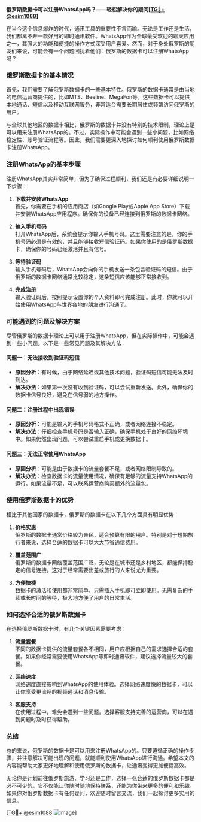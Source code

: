 **俄罗斯数据卡可以注册WhatsApp吗？——轻松解决你的疑问[[TG💪+ @esim1088](https://t.me/s/esim1088)]**

在当今这个信息爆炸的时代，通讯工具的重要性不言而喻。无论是工作还是生活，我们都离不开一款好用的即时通讯软件。WhatsApp作为全球最受欢迎的聊天应用之一，其强大的功能和便捷的操作方式深受用户喜爱。然而，对于身处俄罗斯的朋友们来说，可能会有一个问题困扰着他们：俄罗斯的数据卡可以注册WhatsApp吗？

### **俄罗斯数据卡的基本情况**

首先，我们需要了解俄罗斯数据卡的一些基本特性。俄罗斯的数据卡通常是由当地的电信运营商提供的，比如MTS、Beeline、MegaFon等。这些数据卡可以提供本地通话、短信以及移动互联网服务，非常适合需要长期居住或频繁访问俄罗斯的用户。

与全球其他地区的数据卡相比，俄罗斯的数据卡并没有特别的技术限制，理论上是可以用来注册WhatsApp的。不过，实际操作中可能会遇到一些小问题，比如网络稳定性、账号验证流程等。因此，我们需要更深入地探讨如何顺利使用俄罗斯数据卡注册WhatsApp。

### **注册WhatsApp的基本步骤**

注册WhatsApp其实非常简单，但为了确保过程顺利，我们还是有必要详细说明一下步骤：

1. **下载并安装WhatsApp**  
   首先，你需要在手机的应用商店（如Google Play或Apple App Store）下载并安装WhatsApp应用程序。确保你的设备已经连接到俄罗斯的数据卡网络。

2. **输入手机号码**  
   打开WhatsApp后，系统会提示你输入手机号码。这里需要注意的是，你的手机号码必须是有效的，并且能够接收短信验证码。如果你使用的是俄罗斯数据卡，确保你的号码已经激活并且有信号。

3. **等待验证码**  
   输入手机号码后，WhatsApp会向你的手机发送一条包含验证码的短信。由于俄罗斯的数据卡网络通常比较稳定，这条短信应该能够正常接收到。

4. **完成注册**  
   输入验证码后，按照提示设置你的个人资料即可完成注册。此时，你就可以开始使用WhatsApp与世界各地的朋友进行沟通了。

### **可能遇到的问题及解决方案**

尽管俄罗斯的数据卡理论上可以用于注册WhatsApp，但在实际操作中，可能会遇到一些小问题。以下是一些常见问题及其解决方法：

#### **问题一：无法接收到验证码短信**
   - **原因分析**：有时候，由于网络延迟或其他技术问题，验证码短信可能无法及时到达。
   - **解决办法**：如果第一次没有收到验证码，可以尝试重新发送。此外，确保你的数据卡信号良好，避免在信号弱的地方操作。

#### **问题二：注册过程中出现错误**
   - **原因分析**：可能是输入的手机号码格式不正确，或者网络连接不稳定。
   - **解决办法**：仔细检查手机号码是否输入正确，确保手机处于良好的网络环境中。如果仍然出现问题，可以尝试重启手机或更换数据卡。

#### **问题三：无法正常使用WhatsApp**
   - **原因分析**：可能是由于数据卡的流量套餐不足，或者网络限制导致的。
   - **解决办法**：检查数据卡的流量使用情况，确保有足够的流量支持WhatsApp的运行。如果流量不足，可以联系运营商购买额外的流量包。

### **使用俄罗斯数据卡的优势**

相比于其他国家的数据卡，俄罗斯的数据卡在以下几个方面具有明显优势：

1. **价格实惠**  
   俄罗斯的数据卡通常价格较为亲民，适合预算有限的用户。特别是对于短期旅行者来说，选择合适的数据卡可以大大节省通信费用。

2. **覆盖范围广**  
   俄罗斯的数据卡网络覆盖范围广泛，无论是在城市还是乡村地区，都能保持稳定的信号连接。这对于经常需要出差或旅行的人来说尤为重要。

3. **方便快捷**  
   数据卡的激活和使用都非常简单，只需插入手机即可立即使用。无需复杂的手续或长时间的等待，极大地方便了用户的日常生活。

### **如何选择合适的俄罗斯数据卡**

在选择俄罗斯数据卡时，有几个关键因素需要考虑：

1. **流量套餐**  
   不同的数据卡提供的流量套餐各不相同，用户应根据自己的需求选择合适的套餐。如果你经常需要使用WhatsApp等即时通讯软件，建议选择流量较大的套餐。

2. **网络速度**  
   网络速度直接影响到WhatsApp的使用体验。选择网络速度快的数据卡，可以让你享受更流畅的视频通话和消息传输。

3. **客服支持**  
   在使用过程中，难免会遇到一些问题。选择客服支持完善的运营商，可以在遇到问题时及时获得帮助。

### **总结**

总的来说，俄罗斯的数据卡是可以用来注册WhatsApp的。只要遵循正确的操作步骤，并注意解决可能出现的问题，就能顺利使用WhatsApp进行沟通。希望本文的内容能帮助大家更好地理解和使用俄罗斯的数据卡，让通讯变得更加便捷高效。

无论你是计划前往俄罗斯旅游、学习还是工作，选择一张合适的俄罗斯数据卡都是必不可少的。它不仅能让你随时随地保持联系，还能为你带来更多的便利和乐趣。如果你对俄罗斯数据卡有任何疑问，欢迎随时留言交流，我们一起探讨更多实用的信息。

[[TG💪+ @esim1088](https://t.me/s/esim1088) ![Image](https://i.postimg.cc/4NQfJmqS/Snipaste-2025-05-13-00-14-12.png)]